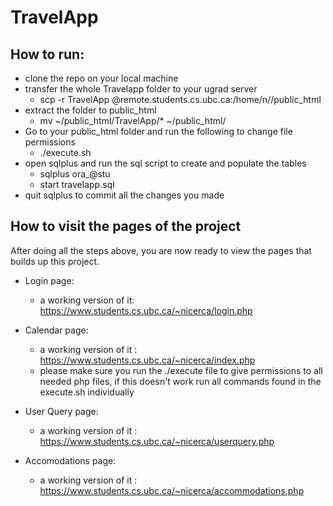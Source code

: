 # TravelApp

## How to run:
* clone the repo on your local machine
* transfer the whole Travelapp folder to your ugrad server
  * scp -r TravelApp <CWLid>@remote.students.cs.ubc.ca:/home/n/<CWLid>/public_html
* extract the folder to public_html 
  * mv ~/public_html/TravelApp/* ~/public_html/
* Go to your public_html folder and run the following to change file permissions
  * ./execute.sh
* open sqlplus and run the sql script to create and populate the tables
  * sqlplus ora_<CWLid>@stu
  * start travelapp.sql 
* quit sqlplus to commit all the changes you made 

## How to visit the pages of the project
After doing all the steps above, you are now ready to view the pages that builds up this project.

* Login page:
  *  a working version of it: https://www.students.cs.ubc.ca/~nicerca/login.php

* Calendar page:
  *  a working version of it : https://www.students.cs.ubc.ca/~nicerca/index.php
  *  please make sure you run the ./execute file to give permissions to all needed php files, if this doesn't work run all commands found in the execute.sh         individually

* User Query page:
  * a working version of it : https://www.students.cs.ubc.ca/~nicerca/userquery.php

* Accomodations page: 
  * a working version of it : https://www.students.cs.ubc.ca/~nicerca/accommodations.php
